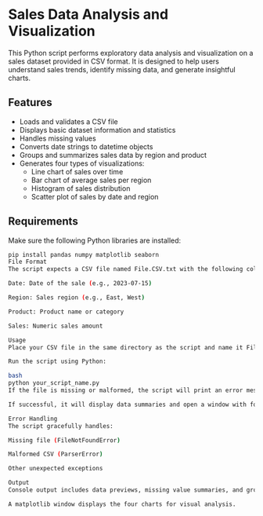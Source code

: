 # Sales Data Analysis and Visualization

This Python script performs exploratory data analysis and visualization on a sales dataset provided in CSV format. It is designed to help users understand sales trends, identify missing data, and generate insightful charts.

## Features

- Loads and validates a CSV file
- Displays basic dataset information and statistics
- Handles missing values
- Converts date strings to datetime objects
- Groups and summarizes sales data by region and product
- Generates four types of visualizations:
  - Line chart of sales over time
  - Bar chart of average sales per region
  - Histogram of sales distribution
  - Scatter plot of sales by date and region

## Requirements

Make sure the following Python libraries are installed:

```bash
pip install pandas numpy matplotlib seaborn
File Format
The script expects a CSV file named File.CSV.txt with the following columns:

Date: Date of the sale (e.g., 2023-07-15)

Region: Sales region (e.g., East, West)

Product: Product name or category

Sales: Numeric sales amount

Usage
Place your CSV file in the same directory as the script and name it File.CSV.txt.

Run the script using Python:

bash
python your_script_name.py
If the file is missing or malformed, the script will print an error message.

If successful, it will display data summaries and open a window with four visualizations.

Error Handling
The script gracefully handles:

Missing file (FileNotFoundError)

Malformed CSV (ParserError)

Other unexpected exceptions

Output
Console output includes data previews, missing value summaries, and grouped statistics.

A matplotlib window displays the four charts for visual analysis.
